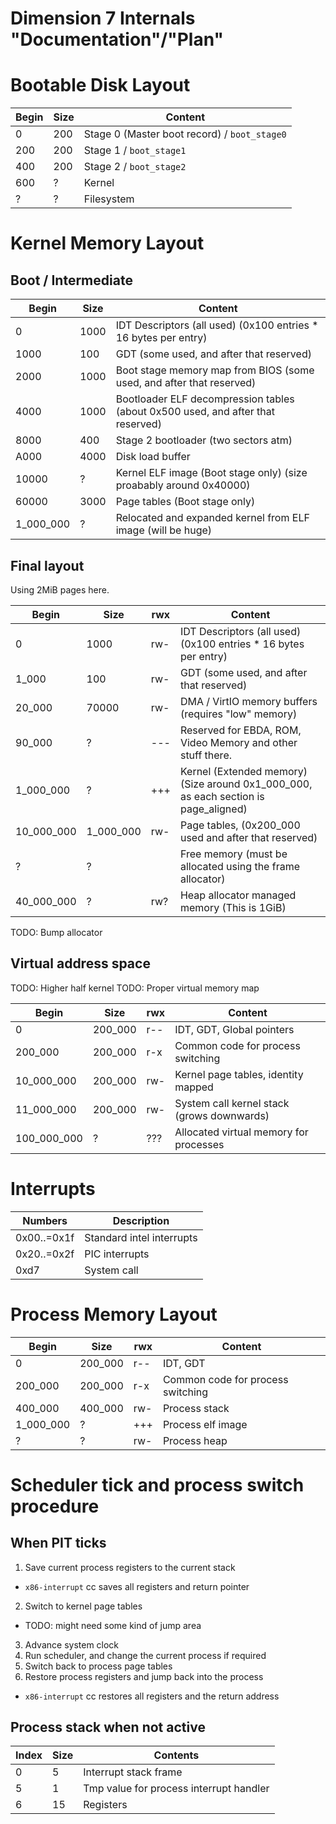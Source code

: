 Dimension 7 Internals "Documentation"/"Plan"
============================================

# Bootable Disk Layout

Begin | Size  | Content
------|-------|--------
    0 |   200 | Stage 0 (Master boot record) / `boot_stage0`
  200 |   200 | Stage 1 / `boot_stage1`
  400 |   200 | Stage 2 / `boot_stage2`
  600 |     ? | Kernel
    ? |     ? | Filesystem


# Kernel Memory Layout

## Boot / Intermediate

Begin    | Size  | Content
---------|-------|--------
        0|   1000| IDT Descriptors (all used) (0x100 entries * 16 bytes per entry)
     1000|    100| GDT (some used, and after that reserved)
     2000|   1000| Boot stage memory map from BIOS (some used, and after that reserved)
     4000|   1000| Bootloader ELF decompression tables (about 0x500 used, and after that reserved)
     8000|    400| Stage 2 bootloader (two sectors atm)
     A000|   4000| Disk load buffer
    10000|      ?| Kernel ELF image (Boot stage only) (size proabably around 0x40000)
    60000|   3000| Page tables (Boot stage only)
1_000_000|      ?| Relocated and expanded kernel from ELF image (will be huge)

## Final layout

Using 2MiB pages here.

Begin      | Size     |rwx| Content
-----------|----------|---|--------
          0|      1000|rw-| IDT Descriptors (all used) (0x100 entries * 16 bytes per entry)
      1_000|       100|rw-| GDT (some used, and after that reserved)
     20_000|     70000|rw-| DMA / VirtIO memory buffers (requires "low" memory)
     90_000|         ?|---| Reserved for EBDA, ROM, Video Memory and other stuff there.
  1_000_000|         ?|+++| Kernel (Extended memory) (Size around 0x1_000_000, as each section is page_aligned)
 10_000_000| 1_000_000|rw-| Page tables, (0x200_000 used and after that reserved)
          ?|         ?|   | Free memory (must be allocated using the frame allocator)
 40_000_000|         ?|rw?| Heap allocator managed memory (This is 1GiB)

TODO: Bump allocator

## Virtual address space

TODO: Higher half kernel
TODO: Proper virtual memory map

Begin       | Size    |rwx| Content
------------|---------|---|---------
           0| 200_000 |r--| IDT, GDT, Global pointers
     200_000| 200_000 |r-x| Common code for process switching
  10_000_000| 200_000 |rw-| Kernel page tables, identity mapped
  11_000_000| 200_000 |rw-| System call kernel stack (grows downwards)
 100_000_000|       ? |???| Allocated virtual memory for processes


# Interrupts

Numbers     | Description
------------|-------------
0x00..=0x1f | Standard intel interrupts
0x20..=0x2f | PIC interrupts
0xd7        | System call

# Process Memory Layout

Begin       | Size    |rwx| Content
------------|---------|---|---------
           0| 200_000 |r--| IDT, GDT
     200_000| 200_000 |r-x| Common code for process switching
     400_000| 400_000 |rw-| Process stack
   1_000_000|       ? |+++| Process elf image
           ?|       ? |rw-| Process heap



# Scheduler tick and process switch procedure

## When PIT ticks

1. Save current process registers to the current stack
  * `x86-interrupt` cc saves all registers and return pointer
2. Switch to kernel page tables
  * TODO: might need some kind of jump area
3. Advance system clock
4. Run scheduler, and change the current process if required
5. Switch back to process page tables
6. Restore process registers and jump back into the process
  * `x86-interrupt` cc restores all registers and the return address

## Process stack when not active

Index | Size | Contents
------|------|----------
0     | 5    | Interrupt stack frame
5     | 1    | Tmp value for process interrupt handler
6     | 15   | Registers
